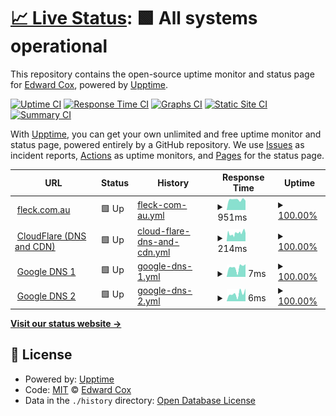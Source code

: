 # [📈 Live Status](https://fleck.siteauditpro.com.au): <!--live status--> **🟩 All systems operational**

This repository contains the open-source uptime monitor and status page for [Edward Cox](https://fleck.siteauditpro.com.au), powered by [Upptime](https://github.com/upptime/upptime).

[![Uptime CI](https://github.com/edwardcox/fleck/workflows/Uptime%20CI/badge.svg)](https://github.com/edwardcox/fleck/actions?query=workflow%3A%22Uptime+CI%22)
[![Response Time CI](https://github.com/edwardcox/fleck/workflows/Response%20Time%20CI/badge.svg)](https://github.com/edwardcox/fleck/actions?query=workflow%3A%22Response+Time+CI%22)
[![Graphs CI](https://github.com/edwardcox/fleck/workflows/Graphs%20CI/badge.svg)](https://github.com/edwardcox/fleck/actions?query=workflow%3A%22Graphs+CI%22)
[![Static Site CI](https://github.com/edwardcox/fleck/workflows/Static%20Site%20CI/badge.svg)](https://github.com/edwardcox/fleck/actions?query=workflow%3A%22Static+Site+CI%22)
[![Summary CI](https://github.com/edwardcox/fleck/workflows/Summary%20CI/badge.svg)](https://github.com/edwardcox/fleck/actions?query=workflow%3A%22Summary+CI%22)

With [Upptime](https://upptime.js.org), you can get your own unlimited and free uptime monitor and status page, powered entirely by a GitHub repository. We use [Issues](https://github.com/edwardcox/fleck/issues) as incident reports, [Actions](https://github.com/edwardcox/fleck/actions) as uptime monitors, and [Pages](https://fleck.siteauditpro.com.au) for the status page.

<!--start: status pages-->
<!-- This summary is generated by Upptime (https://github.com/upptime/upptime) -->
<!-- Do not edit this manually, your changes will be overwritten -->
<!-- prettier-ignore -->
| URL | Status | History | Response Time | Uptime |
| --- | ------ | ------- | ------------- | ------ |
| <img alt="" src="https://fleck.com.au/wp-content/uploads/2019/09/fleck.jpg" height="13"> [fleck.com.au](https://fleck.com.au) | 🟩 Up | [fleck-com-au.yml](https://github.com/edwardcox/fleck/commits/HEAD/history/fleck-com-au.yml) | <details><summary><img alt="Response time graph" src="./graphs/fleck-com-au/response-time-week.png" height="20"> 951ms</summary><br><a href="https://fleck.siteauditpro.com.au/history/fleck-com-au"><img alt="Response time 920" src="https://img.shields.io/endpoint?url=https%3A%2F%2Fraw.githubusercontent.com%2Fedwardcox%2Ffleck%2FHEAD%2Fapi%2Ffleck-com-au%2Fresponse-time.json"></a><br><a href="https://fleck.siteauditpro.com.au/history/fleck-com-au"><img alt="24-hour response time 814" src="https://img.shields.io/endpoint?url=https%3A%2F%2Fraw.githubusercontent.com%2Fedwardcox%2Ffleck%2FHEAD%2Fapi%2Ffleck-com-au%2Fresponse-time-day.json"></a><br><a href="https://fleck.siteauditpro.com.au/history/fleck-com-au"><img alt="7-day response time 951" src="https://img.shields.io/endpoint?url=https%3A%2F%2Fraw.githubusercontent.com%2Fedwardcox%2Ffleck%2FHEAD%2Fapi%2Ffleck-com-au%2Fresponse-time-week.json"></a><br><a href="https://fleck.siteauditpro.com.au/history/fleck-com-au"><img alt="30-day response time 920" src="https://img.shields.io/endpoint?url=https%3A%2F%2Fraw.githubusercontent.com%2Fedwardcox%2Ffleck%2FHEAD%2Fapi%2Ffleck-com-au%2Fresponse-time-month.json"></a><br><a href="https://fleck.siteauditpro.com.au/history/fleck-com-au"><img alt="1-year response time 920" src="https://img.shields.io/endpoint?url=https%3A%2F%2Fraw.githubusercontent.com%2Fedwardcox%2Ffleck%2FHEAD%2Fapi%2Ffleck-com-au%2Fresponse-time-year.json"></a></details> | <details><summary><a href="https://fleck.siteauditpro.com.au/history/fleck-com-au">100.00%</a></summary><a href="https://fleck.siteauditpro.com.au/history/fleck-com-au"><img alt="All-time uptime 100.00%" src="https://img.shields.io/endpoint?url=https%3A%2F%2Fraw.githubusercontent.com%2Fedwardcox%2Ffleck%2FHEAD%2Fapi%2Ffleck-com-au%2Fuptime.json"></a><br><a href="https://fleck.siteauditpro.com.au/history/fleck-com-au"><img alt="24-hour uptime 100.00%" src="https://img.shields.io/endpoint?url=https%3A%2F%2Fraw.githubusercontent.com%2Fedwardcox%2Ffleck%2FHEAD%2Fapi%2Ffleck-com-au%2Fuptime-day.json"></a><br><a href="https://fleck.siteauditpro.com.au/history/fleck-com-au"><img alt="7-day uptime 100.00%" src="https://img.shields.io/endpoint?url=https%3A%2F%2Fraw.githubusercontent.com%2Fedwardcox%2Ffleck%2FHEAD%2Fapi%2Ffleck-com-au%2Fuptime-week.json"></a><br><a href="https://fleck.siteauditpro.com.au/history/fleck-com-au"><img alt="30-day uptime 100.00%" src="https://img.shields.io/endpoint?url=https%3A%2F%2Fraw.githubusercontent.com%2Fedwardcox%2Ffleck%2FHEAD%2Fapi%2Ffleck-com-au%2Fuptime-month.json"></a><br><a href="https://fleck.siteauditpro.com.au/history/fleck-com-au"><img alt="1-year uptime 100.00%" src="https://img.shields.io/endpoint?url=https%3A%2F%2Fraw.githubusercontent.com%2Fedwardcox%2Ffleck%2FHEAD%2Fapi%2Ffleck-com-au%2Fuptime-year.json"></a></details>
| <img alt="" src="https://download.logo.wine/logo/Cloudflare/Cloudflare-Logo.wine.png" height="13"> [CloudFlare (DNS and CDN)](https://cloudflare.com) | 🟩 Up | [cloud-flare-dns-and-cdn.yml](https://github.com/edwardcox/fleck/commits/HEAD/history/cloud-flare-dns-and-cdn.yml) | <details><summary><img alt="Response time graph" src="./graphs/cloud-flare-dns-and-cdn/response-time-week.png" height="20"> 214ms</summary><br><a href="https://fleck.siteauditpro.com.au/history/cloud-flare-dns-and-cdn"><img alt="Response time 246" src="https://img.shields.io/endpoint?url=https%3A%2F%2Fraw.githubusercontent.com%2Fedwardcox%2Ffleck%2FHEAD%2Fapi%2Fcloud-flare-dns-and-cdn%2Fresponse-time.json"></a><br><a href="https://fleck.siteauditpro.com.au/history/cloud-flare-dns-and-cdn"><img alt="24-hour response time 201" src="https://img.shields.io/endpoint?url=https%3A%2F%2Fraw.githubusercontent.com%2Fedwardcox%2Ffleck%2FHEAD%2Fapi%2Fcloud-flare-dns-and-cdn%2Fresponse-time-day.json"></a><br><a href="https://fleck.siteauditpro.com.au/history/cloud-flare-dns-and-cdn"><img alt="7-day response time 214" src="https://img.shields.io/endpoint?url=https%3A%2F%2Fraw.githubusercontent.com%2Fedwardcox%2Ffleck%2FHEAD%2Fapi%2Fcloud-flare-dns-and-cdn%2Fresponse-time-week.json"></a><br><a href="https://fleck.siteauditpro.com.au/history/cloud-flare-dns-and-cdn"><img alt="30-day response time 246" src="https://img.shields.io/endpoint?url=https%3A%2F%2Fraw.githubusercontent.com%2Fedwardcox%2Ffleck%2FHEAD%2Fapi%2Fcloud-flare-dns-and-cdn%2Fresponse-time-month.json"></a><br><a href="https://fleck.siteauditpro.com.au/history/cloud-flare-dns-and-cdn"><img alt="1-year response time 246" src="https://img.shields.io/endpoint?url=https%3A%2F%2Fraw.githubusercontent.com%2Fedwardcox%2Ffleck%2FHEAD%2Fapi%2Fcloud-flare-dns-and-cdn%2Fresponse-time-year.json"></a></details> | <details><summary><a href="https://fleck.siteauditpro.com.au/history/cloud-flare-dns-and-cdn">100.00%</a></summary><a href="https://fleck.siteauditpro.com.au/history/cloud-flare-dns-and-cdn"><img alt="All-time uptime 99.81%" src="https://img.shields.io/endpoint?url=https%3A%2F%2Fraw.githubusercontent.com%2Fedwardcox%2Ffleck%2FHEAD%2Fapi%2Fcloud-flare-dns-and-cdn%2Fuptime.json"></a><br><a href="https://fleck.siteauditpro.com.au/history/cloud-flare-dns-and-cdn"><img alt="24-hour uptime 100.00%" src="https://img.shields.io/endpoint?url=https%3A%2F%2Fraw.githubusercontent.com%2Fedwardcox%2Ffleck%2FHEAD%2Fapi%2Fcloud-flare-dns-and-cdn%2Fuptime-day.json"></a><br><a href="https://fleck.siteauditpro.com.au/history/cloud-flare-dns-and-cdn"><img alt="7-day uptime 100.00%" src="https://img.shields.io/endpoint?url=https%3A%2F%2Fraw.githubusercontent.com%2Fedwardcox%2Ffleck%2FHEAD%2Fapi%2Fcloud-flare-dns-and-cdn%2Fuptime-week.json"></a><br><a href="https://fleck.siteauditpro.com.au/history/cloud-flare-dns-and-cdn"><img alt="30-day uptime 99.81%" src="https://img.shields.io/endpoint?url=https%3A%2F%2Fraw.githubusercontent.com%2Fedwardcox%2Ffleck%2FHEAD%2Fapi%2Fcloud-flare-dns-and-cdn%2Fuptime-month.json"></a><br><a href="https://fleck.siteauditpro.com.au/history/cloud-flare-dns-and-cdn"><img alt="1-year uptime 99.81%" src="https://img.shields.io/endpoint?url=https%3A%2F%2Fraw.githubusercontent.com%2Fedwardcox%2Ffleck%2FHEAD%2Fapi%2Fcloud-flare-dns-and-cdn%2Fuptime-year.json"></a></details>
| <img alt="" src="https://upload.wikimedia.org/wikipedia/commons/thumb/5/53/Google_%22G%22_Logo.svg/800px-Google_%22G%22_Logo.svg.png" height="13"> [Google DNS 1](8.8.4.4) | 🟩 Up | [google-dns-1.yml](https://github.com/edwardcox/fleck/commits/HEAD/history/google-dns-1.yml) | <details><summary><img alt="Response time graph" src="./graphs/google-dns-1/response-time-week.png" height="20"> 7ms</summary><br><a href="https://fleck.siteauditpro.com.au/history/google-dns-1"><img alt="Response time 7" src="https://img.shields.io/endpoint?url=https%3A%2F%2Fraw.githubusercontent.com%2Fedwardcox%2Ffleck%2FHEAD%2Fapi%2Fgoogle-dns-1%2Fresponse-time.json"></a><br><a href="https://fleck.siteauditpro.com.au/history/google-dns-1"><img alt="24-hour response time 10" src="https://img.shields.io/endpoint?url=https%3A%2F%2Fraw.githubusercontent.com%2Fedwardcox%2Ffleck%2FHEAD%2Fapi%2Fgoogle-dns-1%2Fresponse-time-day.json"></a><br><a href="https://fleck.siteauditpro.com.au/history/google-dns-1"><img alt="7-day response time 7" src="https://img.shields.io/endpoint?url=https%3A%2F%2Fraw.githubusercontent.com%2Fedwardcox%2Ffleck%2FHEAD%2Fapi%2Fgoogle-dns-1%2Fresponse-time-week.json"></a><br><a href="https://fleck.siteauditpro.com.au/history/google-dns-1"><img alt="30-day response time 7" src="https://img.shields.io/endpoint?url=https%3A%2F%2Fraw.githubusercontent.com%2Fedwardcox%2Ffleck%2FHEAD%2Fapi%2Fgoogle-dns-1%2Fresponse-time-month.json"></a><br><a href="https://fleck.siteauditpro.com.au/history/google-dns-1"><img alt="1-year response time 7" src="https://img.shields.io/endpoint?url=https%3A%2F%2Fraw.githubusercontent.com%2Fedwardcox%2Ffleck%2FHEAD%2Fapi%2Fgoogle-dns-1%2Fresponse-time-year.json"></a></details> | <details><summary><a href="https://fleck.siteauditpro.com.au/history/google-dns-1">100.00%</a></summary><a href="https://fleck.siteauditpro.com.au/history/google-dns-1"><img alt="All-time uptime 100.00%" src="https://img.shields.io/endpoint?url=https%3A%2F%2Fraw.githubusercontent.com%2Fedwardcox%2Ffleck%2FHEAD%2Fapi%2Fgoogle-dns-1%2Fuptime.json"></a><br><a href="https://fleck.siteauditpro.com.au/history/google-dns-1"><img alt="24-hour uptime 100.00%" src="https://img.shields.io/endpoint?url=https%3A%2F%2Fraw.githubusercontent.com%2Fedwardcox%2Ffleck%2FHEAD%2Fapi%2Fgoogle-dns-1%2Fuptime-day.json"></a><br><a href="https://fleck.siteauditpro.com.au/history/google-dns-1"><img alt="7-day uptime 100.00%" src="https://img.shields.io/endpoint?url=https%3A%2F%2Fraw.githubusercontent.com%2Fedwardcox%2Ffleck%2FHEAD%2Fapi%2Fgoogle-dns-1%2Fuptime-week.json"></a><br><a href="https://fleck.siteauditpro.com.au/history/google-dns-1"><img alt="30-day uptime 100.00%" src="https://img.shields.io/endpoint?url=https%3A%2F%2Fraw.githubusercontent.com%2Fedwardcox%2Ffleck%2FHEAD%2Fapi%2Fgoogle-dns-1%2Fuptime-month.json"></a><br><a href="https://fleck.siteauditpro.com.au/history/google-dns-1"><img alt="1-year uptime 100.00%" src="https://img.shields.io/endpoint?url=https%3A%2F%2Fraw.githubusercontent.com%2Fedwardcox%2Ffleck%2FHEAD%2Fapi%2Fgoogle-dns-1%2Fuptime-year.json"></a></details>
| <img alt="" src="https://upload.wikimedia.org/wikipedia/commons/thumb/5/53/Google_%22G%22_Logo.svg/800px-Google_%22G%22_Logo.svg.png" height="13"> [Google DNS 2](8.8.8.8) | 🟩 Up | [google-dns-2.yml](https://github.com/edwardcox/fleck/commits/HEAD/history/google-dns-2.yml) | <details><summary><img alt="Response time graph" src="./graphs/google-dns-2/response-time-week.png" height="20"> 6ms</summary><br><a href="https://fleck.siteauditpro.com.au/history/google-dns-2"><img alt="Response time 6" src="https://img.shields.io/endpoint?url=https%3A%2F%2Fraw.githubusercontent.com%2Fedwardcox%2Ffleck%2FHEAD%2Fapi%2Fgoogle-dns-2%2Fresponse-time.json"></a><br><a href="https://fleck.siteauditpro.com.au/history/google-dns-2"><img alt="24-hour response time 8" src="https://img.shields.io/endpoint?url=https%3A%2F%2Fraw.githubusercontent.com%2Fedwardcox%2Ffleck%2FHEAD%2Fapi%2Fgoogle-dns-2%2Fresponse-time-day.json"></a><br><a href="https://fleck.siteauditpro.com.au/history/google-dns-2"><img alt="7-day response time 6" src="https://img.shields.io/endpoint?url=https%3A%2F%2Fraw.githubusercontent.com%2Fedwardcox%2Ffleck%2FHEAD%2Fapi%2Fgoogle-dns-2%2Fresponse-time-week.json"></a><br><a href="https://fleck.siteauditpro.com.au/history/google-dns-2"><img alt="30-day response time 6" src="https://img.shields.io/endpoint?url=https%3A%2F%2Fraw.githubusercontent.com%2Fedwardcox%2Ffleck%2FHEAD%2Fapi%2Fgoogle-dns-2%2Fresponse-time-month.json"></a><br><a href="https://fleck.siteauditpro.com.au/history/google-dns-2"><img alt="1-year response time 6" src="https://img.shields.io/endpoint?url=https%3A%2F%2Fraw.githubusercontent.com%2Fedwardcox%2Ffleck%2FHEAD%2Fapi%2Fgoogle-dns-2%2Fresponse-time-year.json"></a></details> | <details><summary><a href="https://fleck.siteauditpro.com.au/history/google-dns-2">100.00%</a></summary><a href="https://fleck.siteauditpro.com.au/history/google-dns-2"><img alt="All-time uptime 100.00%" src="https://img.shields.io/endpoint?url=https%3A%2F%2Fraw.githubusercontent.com%2Fedwardcox%2Ffleck%2FHEAD%2Fapi%2Fgoogle-dns-2%2Fuptime.json"></a><br><a href="https://fleck.siteauditpro.com.au/history/google-dns-2"><img alt="24-hour uptime 100.00%" src="https://img.shields.io/endpoint?url=https%3A%2F%2Fraw.githubusercontent.com%2Fedwardcox%2Ffleck%2FHEAD%2Fapi%2Fgoogle-dns-2%2Fuptime-day.json"></a><br><a href="https://fleck.siteauditpro.com.au/history/google-dns-2"><img alt="7-day uptime 100.00%" src="https://img.shields.io/endpoint?url=https%3A%2F%2Fraw.githubusercontent.com%2Fedwardcox%2Ffleck%2FHEAD%2Fapi%2Fgoogle-dns-2%2Fuptime-week.json"></a><br><a href="https://fleck.siteauditpro.com.au/history/google-dns-2"><img alt="30-day uptime 100.00%" src="https://img.shields.io/endpoint?url=https%3A%2F%2Fraw.githubusercontent.com%2Fedwardcox%2Ffleck%2FHEAD%2Fapi%2Fgoogle-dns-2%2Fuptime-month.json"></a><br><a href="https://fleck.siteauditpro.com.au/history/google-dns-2"><img alt="1-year uptime 100.00%" src="https://img.shields.io/endpoint?url=https%3A%2F%2Fraw.githubusercontent.com%2Fedwardcox%2Ffleck%2FHEAD%2Fapi%2Fgoogle-dns-2%2Fuptime-year.json"></a></details>

<!--end: status pages-->

[**Visit our status website →**](https://fleck.siteauditpro.com.au)

## 📄 License

- Powered by: [Upptime](https://github.com/upptime/upptime)
- Code: [MIT](./LICENSE) © [Edward Cox](https://fleck.siteauditpro.com.au)
- Data in the `./history` directory: [Open Database License](https://opendatacommons.org/licenses/odbl/1-0/)
